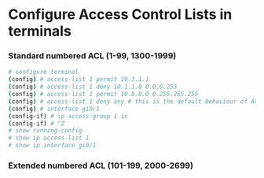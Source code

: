 # Configure Access Control Lists in terminals

### Standard numbered ACL (1-99, 1300-1999)

```bash
# configure terminal
(config) # access-list 1 permit 10.1.1.1
(config) # access-list 1 deny 10.1.1.0 0.0.0.255
(config) # access-list 1 permit 10.0.0.0 0.255.255.255
(config) # access-list 1 deny any # this is the default behaviour of ACLs not needed
(config) # interface gi0/1
(config-if) # ip access-group 1 in
(config-if) # ^Z
# show running-config
# show ip access-list 1
# show ip interface gi0/1
```

### Extended numbered ACL (101-199, 2000-2699) 

```bash

``` 
